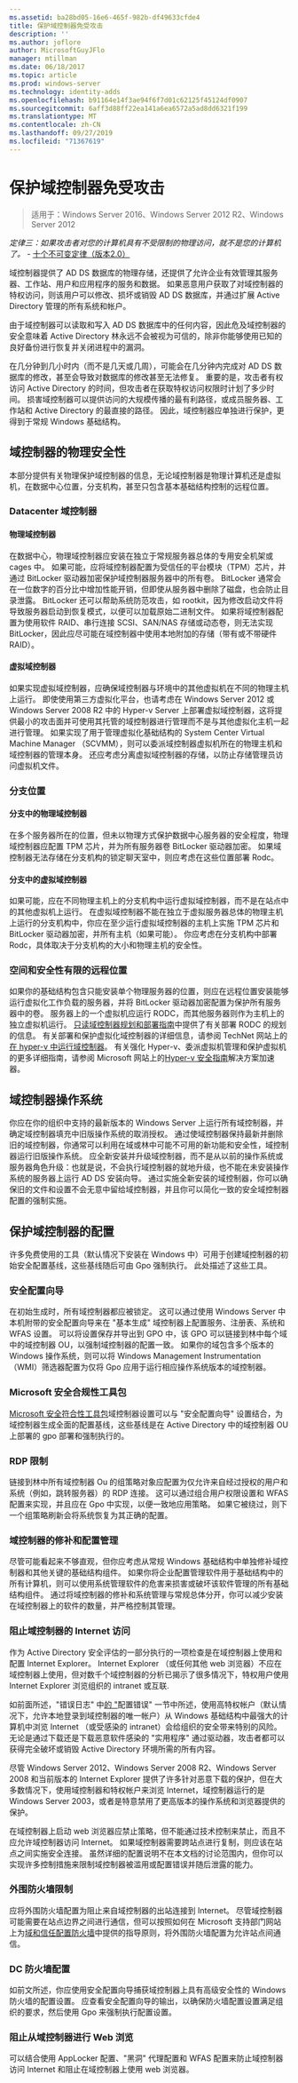 ```yaml
---
ms.assetid: ba28bd05-16e6-465f-982b-df49633cfde4
title: 保护域控制器免受攻击
description: ''
ms.author: joflore
author: MicrosoftGuyJFlo
manager: mtillman
ms.date: 06/18/2017
ms.topic: article
ms.prod: windows-server
ms.technology: identity-adds
ms.openlocfilehash: b91164e14f3ae94f6f7d01c62125f45124df0907
ms.sourcegitcommit: 6aff3d88ff22ea141a6ea6572a5ad8dd6321f199
ms.translationtype: MT
ms.contentlocale: zh-CN
ms.lasthandoff: 09/27/2019
ms.locfileid: "71367619"
---
```

# <a name="securing-domain-controllers-against-attack"></a>保护域控制器免受攻击

>适用于：Windows Server 2016、Windows Server 2012 R2、Windows Server 2012

*定律三：如果攻击者对您的计算机具有不受限制的物理访问，就不是您的计算机了。* - [十个不可变定律（版本2.0）](https://technet.microsoft.com/security/hh278941.aspx)  
  
域控制器提供了 AD DS 数据库的物理存储，还提供了允许企业有效管理其服务器、工作站、用户和应用程序的服务和数据。 如果恶意用户获取了对域控制器的特权访问，则该用户可以修改、损坏或销毁 AD DS 数据库，并通过扩展 Active Directory 管理的所有系统和帐户。  
  
由于域控制器可以读取和写入 AD DS 数据库中的任何内容，因此危及域控制器的安全意味着 Active Directory 林永远不会被视为可信的，除非你能够使用已知的良好备份进行恢复并关闭进程中的漏洞。  
  
在几分钟到几小时内（而不是几天或几周），可能会在几分钟内完成对 AD DS 数据库的修改，甚至会导致对数据库的修改甚至无法修复。 重要的是，攻击者有权访问 Active Directory 的时间，但攻击者在获取特权访问权限时计划了多少时间。 损害域控制器可以提供访问的大规模传播的最有利路径，或成员服务器、工作站和 Active Directory 的最直接的路径。 因此，域控制器应单独进行保护，更得到于常规 Windows 基础结构。  

## <a name="physical-security-for-domain-controllers"></a>域控制器的物理安全性

本部分提供有关物理保护域控制器的信息，无论域控制器是物理计算机还是虚拟机，在数据中心位置，分支机构，甚至只包含基本基础结构控制的远程位置。  
  
### <a name="datacenter-domain-controllers"></a>Datacenter 域控制器  
  
#### <a name="physical-domain-controllers"></a>物理域控制器

在数据中心，物理域控制器应安装在独立于常规服务器总体的专用安全机架或 cages 中。 如果可能，应将域控制器配置为受信任的平台模块（TPM）芯片，并通过 BitLocker 驱动器加密保护域控制器服务器中的所有卷。 BitLocker 通常会在一位数字的百分比中增加性能开销，但即使从服务器中删除了磁盘，也会防止目录泄露。 BitLocker 还可以帮助系统防范攻击，如 rootkit，因为修改启动文件将导致服务器启动到恢复模式，以便可以加载原始二进制文件。 如果将域控制器配置为使用软件 RAID、串行连接 SCSI、SAN/NAS 存储或动态卷，则无法实现 BitLocker，因此应尽可能在域控制器中使用本地附加的存储（带有或不带硬件 RAID）。  
  
#### <a name="virtual-domain-controllers"></a>虚拟域控制器 

如果实现虚拟域控制器，应确保域控制器与环境中的其他虚拟机在不同的物理主机上运行。 即使使用第三方虚拟化平台，也请考虑在 Windows Server 2012 或 Windows Server 2008 R2 中的 Hyper-v Server 上部署虚拟域控制器，这将提供最小的攻击面并可使用其托管的域控制器进行管理而不是与其他虚拟化主机一起进行管理。 如果实现了用于管理虚拟化基础结构的 System Center Virtual Machine Manager （SCVMM），则可以委派域控制器虚拟机所在的物理主机和域控制器的管理本身。 还应考虑分离虚拟域控制器的存储，以防止存储管理员访问虚拟机文件。  
  
### <a name="branch-locations"></a>分支位置  
  
#### <a name="physical-domain-controllers-in-branches"></a>分支中的物理域控制器

在多个服务器所在的位置，但未以物理方式保护数据中心服务器的安全程度，物理域控制器应配置 TPM 芯片，并为所有服务器卷 BitLocker 驱动器加密。 如果域控制器无法存储在分支机构的锁定聊天室中，则应考虑在这些位置部署 Rodc。  
  
#### <a name="virtual-domain-controllers-in-branches"></a>分支中的虚拟域控制器

如果可能，应在不同物理主机上的分支机构中运行虚拟域控制器，而不是在站点中的其他虚拟机上运行。 在虚拟域控制器不能在独立于虚拟服务器总体的物理主机上运行的分支机构中，你应在至少运行虚拟域控制器的主机上实施 TPM 芯片和 BitLocker 驱动器加密，并所有主机（如果可能）。 你应考虑在分支机构中部署 Rodc，具体取决于分支机构的大小和物理主机的安全性。  
  
### <a name="remote-locations-with-limited-space-and-security"></a>空间和安全性有限的远程位置

如果你的基础结构包含只能安装单个物理服务器的位置，则应在远程位置安装能够运行虚拟化工作负载的服务器，并将 BitLocker 驱动器加密配置为保护所有服务器中的卷。 服务器上的一个虚拟机应运行 RODC，而其他服务器则作为主机上的独立虚拟机运行。 [只读域控制器规划和部署指南](https://go.microsoft.com/fwlink/?LinkID=135993)中提供了有关部署 RODC 的规划的信息。 有关部署和保护虚拟化域控制器的详细信息，请参阅 TechNet 网站上的[在 hyper-v 中运行域控制器](https://technet.microsoft.com/library/dd363553(v=ws.10).aspx)。 有关强化 Hyper-v、委派虚拟机管理和保护虚拟机的更多详细指南，请参阅 Microsoft 网站上的[Hyper-v 安全指南](https://www.microsoft.com/download/details.aspx?id=16650)解决方案加速器。  
  
## <a name="domain-controller-operating-systems"></a>域控制器操作系统

你应在你的组织中支持的最新版本的 Windows Server 上运行所有域控制器，并确定域控制器填充中旧版操作系统的取消授权。 通过使域控制器保持最新并删除旧的域控制器，你通常可以利用在域或林中可能不可用的新功能和安全性，域控制器运行旧版操作系统。 应全新安装并升级域控制器，而不是从以前的操作系统或服务器角色升级：也就是说，不会执行域控制器的就地升级，也不能在未安装操作系统的服务器上运行 AD DS 安装向导。 通过实施全新安装的域控制器，你可以确保旧的文件和设置不会无意中留给域控制器，并且你可以简化一致的安全域控制器配置的强制实施。  
  
## <a name="secure-configuration-of-domain-controllers"></a>保护域控制器的配置

许多免费使用的工具（默认情况下安装在 Windows 中）可用于创建域控制器的初始安全配置基线，这些基线随后可由 Gpo 强制执行。 此处描述了这些工具。  
  
### <a name="security-configuration-wizard"></a>安全配置向导  

在初始生成时，所有域控制器都应被锁定。 这可以通过使用 Windows Server 中本机附带的安全配置向导来在 "基本生成" 域控制器上配置服务、注册表、系统和 WFAS 设置。 可以将设置保存并导出到 GPO 中，该 GPO 可以链接到林中每个域中的域控制器 OU，以强制域控制器的配置一致。 如果你的域包含多个版本的 Windows 操作系统，则可以将 Windows Management Instrumentation （WMI）筛选器配置为仅将 Gpo 应用于运行相应操作系统版本的域控制器。  
  
### <a name="microsoft-security-compliance-toolkit"></a>Microsoft 安全合规性工具包

[Microsoft 安全符合性工具包](https://www.microsoft.com/download/details.aspx?id=55319)域控制器设置可以与 "安全配置向导" 设置结合，为域控制器生成全面的配置基线，这些基线是在 Active Directory 中的域控制器 OU 上部署的 gpo 部署和强制执行的。  
  
### <a name="rdp-restrictions"></a>RDP 限制

链接到林中所有域控制器 Ou 的组策略对象应配置为仅允许来自经过授权的用户和系统（例如，跳转服务器）的 RDP 连接。 这可以通过组合用户权限设置和 WFAS 配置来实现，并且应在 Gpo 中实现，以便一致地应用策略。 如果它被绕过，则下一个组策略刷新会将系统恢复为其正确的配置。  
  
### <a name="patch-and-configuration-management-for-domain-controllers"></a>域控制器的修补和配置管理

尽管可能看起来不够直观，但你应考虑从常规 Windows 基础结构中单独修补域控制器和其他关键的基础结构组件。 如果你将企业配置管理软件用于基础结构中的所有计算机，则可以使用系统管理软件的危害来损害或破坏该软件管理的所有基础结构组件。 通过将域控制器的修补和系统管理与常规总体分开，你可以减少安装在域控制器上的软件的数量，并严格控制其管理。
  
### <a name="blocking-internet-access-for-domain-controllers"></a>阻止域控制器的 Internet 访问  

作为 Active Directory 安全评估的一部分执行的一项检查是在域控制器上使用和配置 Internet Explorer。 Internet Explorer （或任何其他 web 浏览器）不应在域控制器上使用，但对数千个域控制器的分析已揭示了很多情况下，特权用户使用 Internet Explorer 浏览组织的 intranet 或互联.  
  
如前面所述，"错误日志" 中[的 "](../../../ad-ds/plan/security-best-practices/Avenues-to-Compromise.md)配置错误" 一节中所述，使用高特权帐户（默认情况下，允许本地登录到域控制器的唯一帐户）从 Windows 基础结构中最强大的计算机中浏览 Internet （或受感染的 intranet）会给组织的安全带来特别的风险。 无论是通过下载还是下载恶意软件感染的 "实用程序" 通过驱动器，攻击者都可以获得完全破坏或销毁 Active Directory 环境所需的所有内容。  
  
尽管 Windows Server 2012、Windows Server 2008 R2、Windows Server 2008 和当前版本的 Internet Explorer 提供了许多针对恶意下载的保护，但在大多数情况下，使用域控制器和特权帐户来浏览 Internet，域控制器运行的是 Windows Server 2003，或者是特意禁用了更高版本的操作系统和浏览器提供的保护。  
  
在域控制器上启动 web 浏览器应禁止策略，但不能通过技术控制来禁止，而且不应允许域控制器访问 Internet。 如果域控制器需要跨站点进行复制，则应该在站点之间实施安全连接。 虽然详细的配置说明不在本文档的讨论范围内，但你可以实现许多控制措施来限制域控制器被滥用或配置错误并随后泄露的能力。  
  
### <a name="perimeter-firewall-restrictions"></a>外围防火墙限制

应将外围防火墙配置为阻止来自域控制器的出站连接到 Internet。 尽管域控制器可能需要在站点边界之间进行通信，但可以按照如何在 Microsoft 支持部门网站上为[域和信任配置防火墙](https://support.microsoft.com/kb/179442)中提供的指导原则，将外围防火墙配置为允许站点间通信。  
  
### <a name="dc-firewall-configurations"></a>DC 防火墙配置  

如前文所述，你应使用安全配置向导捕获域控制器上具有高级安全性的 Windows 防火墙的配置设置。 应查看安全配置向导的输出，以确保防火墙配置设置满足组织的要求，然后使用 Gpo 来强制执行配置设置。  
  
### <a name="preventing-web-browsing-from-domain-controllers"></a>阻止从域控制器进行 Web 浏览

可以结合使用 AppLocker 配置、"黑洞" 代理配置和 WFAS 配置来防止域控制器访问 Internet 和阻止在域控制器上使用 web 浏览器。
